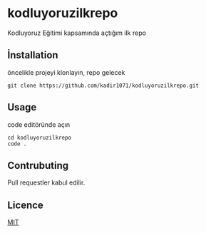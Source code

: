 # kodluyoruzilkrepo
Kodluyoruz Eğitimi kapsamında açtığım ilk repo
## İnstallation
öncelikle projeyi klonlayın, repo gelecek

`git clone https://github.com/kadir1071/kodluyoruzilkrepo.git`
## Usage
code editöründe açın
```
cd kodluyoruzilkrepo
code .
```
## Contrubuting
Pull requestler kabul edilir. 
## Licence
[MIT](https://github.com/kadir1071/kodluyoruzilkrepo/blob/main/LICENSE)